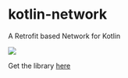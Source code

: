 # kotlin-network
A Retrofit based Network for Kotlin

[![](https://jitpack.io/v/LTMezzari/kotlin-network.svg)](https://jitpack.io/#LTMezzari/kotlin-network)

Get the library [here](https://jitpack.io/#LTMezzari/kotlin-network)
